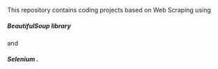This repository contains coding projects based on Web Scraping using 
<h5>BeautifulSoup library </h5>and <h5>Selenium .</h5> 
<br>

